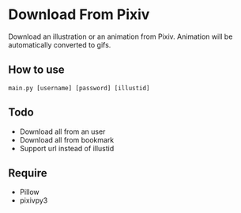 # Download From Pixiv

Download an illustration or an animation from Pixiv. Animation will be automatically converted to gifs.

## How to use

`main.py [username] [password] [illustid]`

## Todo

- Download all from an user
- Download all from bookmark
- Support url instead of illustid

## Require

- Pillow
- pixivpy3
